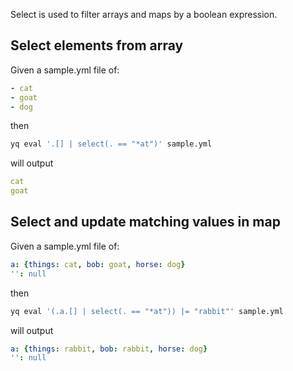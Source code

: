 Select is used to filter arrays and maps by a boolean expression.
## Select elements from array
Given a sample.yml file of:
```yaml
- cat
- goat
- dog
```
then
```bash
yq eval '.[] | select(. == "*at")' sample.yml
```
will output
```yaml
cat
goat
```

## Select and update matching values in map
Given a sample.yml file of:
```yaml
a: {things: cat, bob: goat, horse: dog}
'': null
```
then
```bash
yq eval '(.a.[] | select(. == "*at")) |= "rabbit"' sample.yml
```
will output
```yaml
a: {things: rabbit, bob: rabbit, horse: dog}
'': null
```

